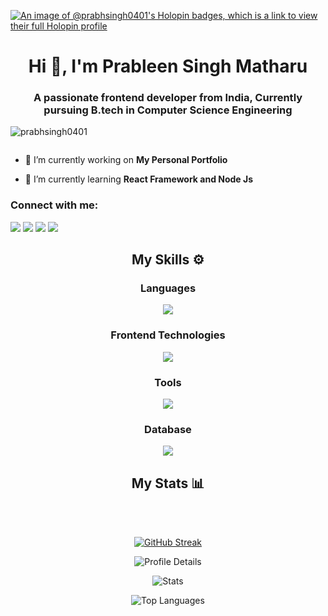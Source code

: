 [![An image of @prabhsingh0401's Holopin badges, which is a link to view their full Holopin profile](https://holopin.me/prabhsingh0401)](https://holopin.io/@prabhsingh0401)
<h1 align="center">Hi 👋, I'm Prableen Singh Matharu</h1>
<h3 align="center">A passionate frontend developer from India, Currently pursuing B.tech in Computer Science Engineering</h3>

<p align="left"> <img src="https://komarev.com/ghpvc/?username=prabhsingh0401&label=Profile%20views&color=0e75b6&style=flat" alt="prabhsingh0401" /> </p>

<p align="left"> <a href="https://twitter.com/" target="blank"><img src="https://img.shields.io/twitter/follow/?logo=twitter&style=for-the-badge" alt="" /></a> </p>

- 🔭 I’m currently working on **My Personal Portfolio**

- 🌱 I’m currently learning **React Framework and Node Js**

<h3 align="left">Connect with me:</h3>
<p align="left">
<a href="https://linkedin.com/in/https://linkedin.com/in/prableen-singh-matharu/" target="blank"></a><img src="https://skillicons.dev/icons?i=linkedin" />
<a href="https://instagram.com/https://www.instagram.com/_.prabh__ramgharia._/" target="blank"><img src="https://skillicons.dev/icons?i=instagram" /></a>
<a href="https://discord.gg/prabhramgharia" target="blank"><img src="https://skillicons.dev/icons?i=discord" /></a>
<a href="https://mail.google.com/mail/u/0/#inbox" target="blank"><img src="https://skillicons.dev/icons?i=gmail" /></a>  
</p>

<div align="center">
  <h2>My Skills ⚙</h2>

  <h3>Languages</h3>
  <img src="https://skillicons.dev/icons?i=js,py,c,cpp,java" />
  <h3>Frontend Technologies</h3>
  <img src="https://skillicons.dev/icons?i=html,css,tailwind,react" />
  <h3>Tools</h3>
  <img src="https://skillicons.dev/icons?i=git,vscode,ps,pr,ai" />

 <h3>Database</h3>
 <img src="https://skillicons.dev/icons?i=mysql" />

</div>
<div align="center">
  <h2>My Stats 📊</h2>
  <br></br>
  
  [![GitHub Streak](https://streak-stats.demolab.com?user=prabhsingh0401&theme=github-dark-blue&hide_border=true&border_radius=30&date_format=j%20M%5B%20Y%5D&card_width=500)](https://github.com/Prabhsingh0401)

  ![Profile Details](http://github-profile-summary-cards.vercel.app/api/cards/profile-details?username=prabhsingh0401&theme=transparent)
  
  <div algin="left">

  ![Stats](http://github-profile-summary-cards.vercel.app/api/cards/stats?username=prabhsingh0401&theme=transparent)

  ![Top Languages](http://github-profile-summary-cards.vercel.app/api/cards/most-commit-language?username=prabhsingh0401&theme=transparent)
  
  </div>
